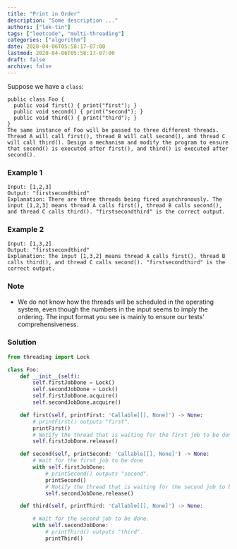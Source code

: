 ```yaml
---
title: "Print in Order"
description: "Some description ..."
authors: ["lek-tin"]
tags: ["leetcode", "multi-threading"]
categories: ["algorithm"]
date: 2020-04-06T05:58:17-07:00
lastmod: 2020-04-06T05:58:17-07:00
draft: false
archive: false
---
```

Suppose we have a `class`:

```
public class Foo {
  public void first() { print("first"); }
  public void second() { print("second"); }
  public void third() { print("third"); }
}
The same instance of Foo will be passed to three different threads. Thread A will call first(), thread B will call second(), and thread C will call third(). Design a mechanism and modify the program to ensure that second() is executed after first(), and third() is executed after second().
```

### Example 1

```
Input: [1,2,3]
Output: "firstsecondthird"
Explanation: There are three threads being fired asynchronously. The input [1,2,3] means thread A calls first(), thread B calls second(), and thread C calls third(). "firstsecondthird" is the correct output.
```

### Example 2

```
Input: [1,3,2]
Output: "firstsecondthird"
Explanation: The input [1,3,2] means thread A calls first(), thread B calls third(), and thread C calls second(). "firstsecondthird" is the correct output.
```

### Note

- We do not know how the threads will be scheduled in the operating system, even though the numbers in the input seems to imply the ordering. The input format you see is mainly to ensure our tests' comprehensiveness.

### Solution

```python
from threading import Lock

class Foo:
    def __init__(self):
        self.firstJobDone = Lock()
        self.secondJobDone = Lock()
        self.firstJobDone.acquire()
        self.secondJobDone.acquire()

    def first(self, printFirst: 'Callable[[], None]') -> None:
        # printFirst() outputs "first".
        printFirst()
        # Notify the thread that is waiting for the first job to be done.
        self.firstJobDone.release()

    def second(self, printSecond: 'Callable[[], None]') -> None:
        # Wait for the first job to be done
        with self.firstJobDone:
            # printSecond() outputs "second".
            printSecond()
            # Notify the thread that is waiting for the second job to be done.
            self.secondJobDone.release()

    def third(self, printThird: 'Callable[[], None]') -> None:

        # Wait for the second job to be done.
        with self.secondJobDone:
            # printThird() outputs "third".
            printThird()
```
